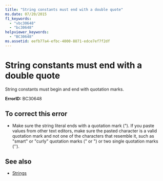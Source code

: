 ```yaml
---
title: "String constants must end with a double quote"
ms.date: 07/20/2015
f1_keywords: 
  - "vbc30648"
  - "bc30648"
helpviewer_keywords: 
  - "BC30648"
ms.assetid: eefb77a4-efbc-4000-8871-edce7ef7f2df
---
```

# String constants must end with a double quote
String constants must begin and end with quotation marks.  
  
 **ErrorID:** BC30648  
  
## To correct this error  
  
- Make sure the string literal ends with a quotation mark ("). If you paste values from other text editors, make sure the pasted character is a valid quotation mark and not one of the characters that resemble it, such as "smart" or "curly" quotation marks (" or ") or two single quotation marks ('').  
  
## See also

- [Strings](../../../visual-basic/programming-guide/language-features/strings/index.md)
